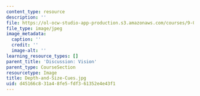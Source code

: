 ```yaml
---
content_type: resource
description: ''
file: https://ol-ocw-studio-app-production.s3.amazonaws.com/courses/9-00sc-introduction-to-psychology-fall-2011/d45166c831a48fe5fdf361352e4e43f1_Depth-and-Size-Cues.jpg
file_type: image/jpeg
image_metadata:
  caption: ''
  credit: ''
  image-alt: ''
learning_resource_types: []
parent_title: 'Discussion: Vision'
parent_type: CourseSection
resourcetype: Image
title: Depth-and-Size-Cues.jpg
uid: d45166c8-31a4-8fe5-fdf3-61352e4e43f1
---
```

